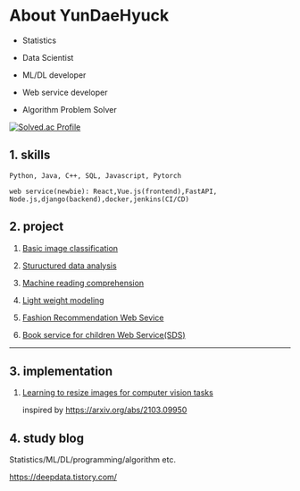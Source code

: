 # About YunDaeHyuck

- Statistics

- Data Scientist  

- ML/DL developer

- Web service developer

- Algorithm Problem Solver


[![Solved.ac Profile](http://mazassumnida.wtf/api/generate_badge?boj=gnzpstly2000)](https://solved.ac/gnzpstly2000)


## 1. skills

    Python, Java, C++, SQL, Javascript, Pytorch  
    
    web service(newbie): React,Vue.js(frontend),FastAPI, Node.js,django(backend),docker,jenkins(CI/CD)


## 2. project

1) [Basic image classification](https://github.com/yundaehyuck/mask_image_classification_pjt)

2) [Stuructured data analysis](https://github.com/yundaehyuck/structure_data_analysis_online_shop_buy_prediction_pjt)

3) [Machine reading comprehension](https://github.com/yundaehyuck/Machine_Reading_Comprehension_pjt)

4) [Light weight modeling](https://github.com/yundaehyuck/computer_vision_light_weight_modeling_pjt)

5) [Fashion Recommendation Web Sevice](https://github.com/yundaehyuck/Fashion-style-inference-AI-modeling)

6) [Book service for children Web Service(SDS)](https://github.com/yundaehyuck/SDS-book_service_modeling)

***

## 3. implementation

1) [Learning to resize images for computer vision tasks](https://github.com/yundaehyuck/Learning-to-resize-images-for-computer-vision-tasks)

   inspired by https://arxiv.org/abs/2103.09950


## 4. study blog

Statistics/ML/DL/programming/algorithm etc.

https://deepdata.tistory.com/


<!--
**yundaehyuck/yundaehyuck** is a ✨ _special_ ✨ repository because its `README.md` (this file) appears on your GitHub profile.

Here are some ideas to get you started:

- 🔭 I’m currently working on ...
- 🌱 I’m currently learning ...
- 👯 I’m looking to collaborate on ...
- 🤔 I’m looking for help with ...
- 💬 Ask me about ...
- 📫 How to reach me: ...
- 😄 Pronouns: ...
- ⚡ Fun fact: ...
-->
